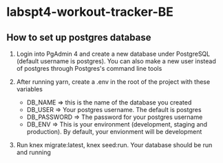 # labspt4-workout-tracker-BE

## How to set up postgres database

1. Login into PgAdmin 4 and create a new database under PostgreSQL (default username is postgres). You can also
make a new user instead of postgres through Postgres's command line tools

2. After running yarn, create a .env in the root of the project with these variables 

    * DB_NAME => this is the name of the database you created
    * DB_USER => Your postgres username. The default is postgres
    * DB_PASSWORD => The password for your postgres username
    * DB_ENV => This is your environment (development, staging and production). By default, your envionment will be development

3. Run knex migrate:latest, knex seed:run. Your database should be run and running

